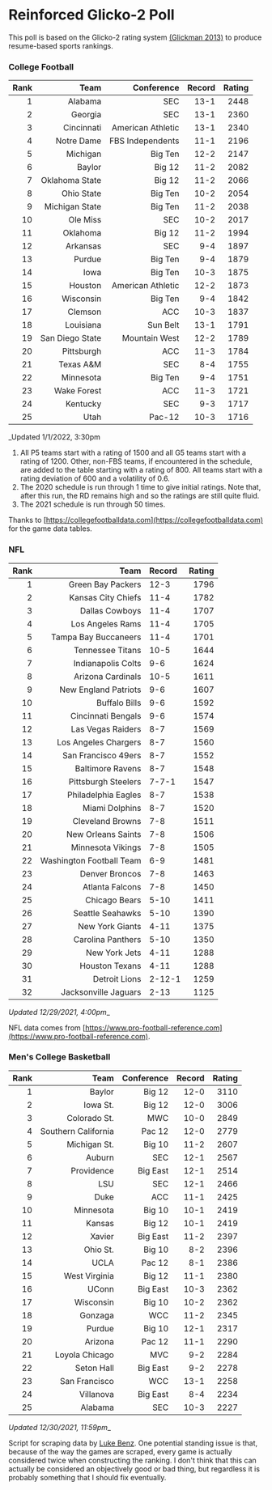 # Reinforced Glicko-2 Poll

This poll is based on the Glicko-2 rating system [\(Glickman 2013\)](http://glicko.net/glicko/glicko2.pdf) to produce resume-based sports rankings.

### College Football
| Rank  | Team                 | Conference           | Record   | Rating |
| ---:  | ---:                 | ---:                 | ---:     | ---:   |
| 1     | Alabama              | SEC                  | 13-1     | 2448   |
| 2     | Georgia              | SEC                  | 13-1     | 2360   |
| 3     | Cincinnati           | American Athletic    | 13-1     | 2340   |
| 4     | Notre Dame           | FBS Independents     | 11-1     | 2196   |
| 5     | Michigan             | Big Ten              | 12-2     | 2147   |
| 6     | Baylor               | Big 12               | 11-2     | 2082   |
| 7     | Oklahoma State       | Big 12               | 11-2     | 2066   |
| 8     | Ohio State           | Big Ten              | 10-2     | 2054   |
| 9     | Michigan State       | Big Ten              | 11-2     | 2038   |
| 10    | Ole Miss             | SEC                  | 10-2     | 2017   |
| 11    | Oklahoma             | Big 12               | 11-2     | 1994   |
| 12    | Arkansas             | SEC                  | 9-4      | 1897   |
| 13    | Purdue               | Big Ten              | 9-4      | 1879   |
| 14    | Iowa                 | Big Ten              | 10-3     | 1875   |
| 15    | Houston              | American Athletic    | 12-2     | 1873   |
| 16    | Wisconsin            | Big Ten              | 9-4      | 1842   |
| 17    | Clemson              | ACC                  | 10-3     | 1837   |
| 18    | Louisiana            | Sun Belt             | 13-1     | 1791   |
| 19    | San Diego State      | Mountain West        | 12-2     | 1789   |
| 20    | Pittsburgh           | ACC                  | 11-3     | 1784   |
| 21    | Texas A&M            | SEC                  | 8-4      | 1755   |
| 22    | Minnesota            | Big Ten              | 9-4      | 1751   |
| 23    | Wake Forest          | ACC                  | 11-3     | 1721   |
| 24    | Kentucky             | SEC                  | 9-3      | 1717   |
| 25    | Utah                 | Pac-12               | 10-3     | 1716   |
_Updated 1/1/2022, 3:30pm

1. All P5 teams start with a rating of 1500 and all G5 teams start with a rating of 1200. Other, non-FBS teams, if encountered in the schedule, are added to the table starting with a rating of 800. All teams start with a rating deviation of 600 and a volatility of 0.6.
2. The 2020 schedule is run through 1 time to give initial ratings. Note that, after this run, the RD remains high and so the ratings are still quite fluid.
3. The 2021 schedule is run through 50 times.

Thanks to [https://collegefootballdata.com](https://collegefootballdata.com) for the game data tables.

### NFL
| Rank  | Team                       | Record   | Rating |
| ---:  | ---:                       | :---     | ---:   |
| 1     | Green Bay Packers          | 12-3     | 1796   |
| 2     | Kansas City Chiefs         | 11-4     | 1782   |
| 3     | Dallas Cowboys             | 11-4     | 1707   |
| 4     | Los Angeles Rams           | 11-4     | 1705   |
| 5     | Tampa Bay Buccaneers       | 11-4     | 1701   |
| 6     | Tennessee Titans           | 10-5     | 1644   |
| 7     | Indianapolis Colts         | 9-6      | 1624   |
| 8     | Arizona Cardinals          | 10-5     | 1611   |
| 9     | New England Patriots       | 9-6      | 1607   |
| 10    | Buffalo Bills              | 9-6      | 1592   |
| 11    | Cincinnati Bengals         | 9-6      | 1574   |
| 12    | Las Vegas Raiders          | 8-7      | 1569   |
| 13    | Los Angeles Chargers       | 8-7      | 1560   |
| 14    | San Francisco 49ers        | 8-7      | 1552   |
| 15    | Baltimore Ravens           | 8-7      | 1548   |
| 16    | Pittsburgh Steelers        | 7-7-1    | 1547   |
| 17    | Philadelphia Eagles        | 8-7      | 1538   |
| 18    | Miami Dolphins             | 8-7      | 1520   |
| 19    | Cleveland Browns           | 7-8      | 1511   |
| 20    | New Orleans Saints         | 7-8      | 1506   |
| 21    | Minnesota Vikings          | 7-8      | 1505   |
| 22    | Washington Football Team   | 6-9      | 1481   |
| 23    | Denver Broncos             | 7-8      | 1463   |
| 24    | Atlanta Falcons            | 7-8      | 1450   |
| 25    | Chicago Bears              | 5-10     | 1411   |
| 26    | Seattle Seahawks           | 5-10     | 1390   |
| 27    | New York Giants            | 4-11     | 1375   |
| 28    | Carolina Panthers          | 5-10     | 1350   |
| 29    | New York Jets              | 4-11     | 1288   |
| 30    | Houston Texans             | 4-11     | 1288   |
| 31    | Detroit Lions              | 2-12-1   | 1259   |
| 32    | Jacksonville Jaguars       | 2-13     | 1125   |
_Updated 12/29/2021, 4:00pm__

NFL data comes from [https://www.pro-football-reference.com](https://www.pro-football-reference.com).

### Men's College Basketball
| Rank  | Team                 | Conference | Record   | Rating |
| ---:  | ---:                 | ---:       | ---:     | ---:   |
| 1     | Baylor               | Big 12     | 12-0     | 3110   |
| 2     | Iowa St.             | Big 12     | 12-0     | 3006   |
| 3     | Colorado St.         | MWC        | 10-0     | 2849   |
| 4     | Southern California  | Pac 12     | 12-0     | 2779   |
| 5     | Michigan St.         | Big 10     | 11-2     | 2607   |
| 6     | Auburn               | SEC        | 12-1     | 2567   |
| 7     | Providence           | Big East   | 12-1     | 2514   |
| 8     | LSU                  | SEC        | 12-1     | 2466   |
| 9     | Duke                 | ACC        | 11-1     | 2425   |
| 10    | Minnesota            | Big 10     | 10-1     | 2419   |
| 11    | Kansas               | Big 12     | 10-1     | 2419   |
| 12    | Xavier               | Big East   | 11-2     | 2397   |
| 13    | Ohio St.             | Big 10     | 8-2      | 2396   |
| 14    | UCLA                 | Pac 12     | 8-1      | 2386   |
| 15    | West Virginia        | Big 12     | 11-1     | 2380   |
| 16    | UConn                | Big East   | 10-3     | 2362   |
| 17    | Wisconsin            | Big 10     | 10-2     | 2362   |
| 18    | Gonzaga              | WCC        | 11-2     | 2345   |
| 19    | Purdue               | Big 10     | 12-1     | 2317   |
| 20    | Arizona              | Pac 12     | 11-1     | 2290   |
| 21    | Loyola Chicago       | MVC        | 9-2      | 2284   |
| 22    | Seton Hall           | Big East   | 9-2      | 2278   |
| 23    | San Francisco        | WCC        | 13-1     | 2258   |
| 24    | Villanova            | Big East   | 8-4      | 2234   |
| 25    | Alabama              | SEC        | 10-3     | 2227   |
_Updated 12/30/2021, 11:59pm__

Script for scraping data by [Luke Benz](https://github.com/lbenz730/NCAA_Hoops).
One potential standing issue is that, because of the way the games are scraped, every game is actually considered twice when constructing the ranking. I don't think that this can actually be considered an objectively good or bad thing, but regardless it is probably something that I should fix eventually.
